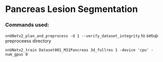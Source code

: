 # Pancreas Lesion Segmentation

### Commands used:
`nnUNetv2_plan_and_preprocess -d 1 --verify_dataset_integrity` to setup preproceess directory

`nnUNetv2_train Dataset001_M31Pancreas 3d_fullres 1 -device 'cpu' -num_gpus 0`
